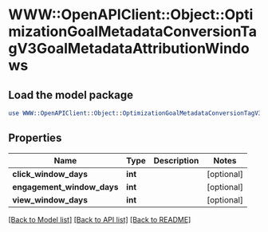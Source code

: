 # WWW::OpenAPIClient::Object::OptimizationGoalMetadataConversionTagV3GoalMetadataAttributionWindows

## Load the model package
```perl
use WWW::OpenAPIClient::Object::OptimizationGoalMetadataConversionTagV3GoalMetadataAttributionWindows;
```

## Properties
Name | Type | Description | Notes
------------ | ------------- | ------------- | -------------
**click_window_days** | **int** |  | [optional] 
**engagement_window_days** | **int** |  | [optional] 
**view_window_days** | **int** |  | [optional] 

[[Back to Model list]](../README.md#documentation-for-models) [[Back to API list]](../README.md#documentation-for-api-endpoints) [[Back to README]](../README.md)


